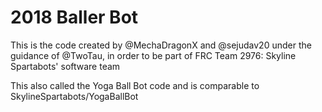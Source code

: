 # 2018 Baller Bot
This is the code created by @MechaDragonX and @sejudav20 under the guidance of @TwoTau, in order to be part of FRC Team 2976: Skyline Spartabots' software team

This also called the Yoga Ball Bot code and is comparable to SkylineSpartabots/YogaBallBot
